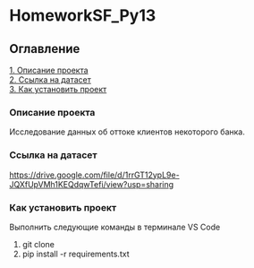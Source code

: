 # HomeworkSF_Py13

## Оглавление  
[1. Описание проекта](.README.md#Описание-проекта)   
[2. Ссылка на датасет](.README.md#Ссылка-на-датасет)  
[3. Как установить проект](.README.md#Как-установить-проект)

### Описание проекта    
Исследование данных об оттоке клиентов некоторого банка.

### Ссылка на датасет
https://drive.google.com/file/d/1rrGT12ypL9e-JQXfUpVMh1KEQdqwTefi/view?usp=sharing

### Как установить проект
Выполнить следующие команды в терминале VS Code
1. git clone 
2. pip install -r requirements.txt
